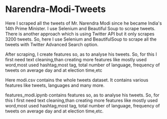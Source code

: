 # Narendra-Modi-Tweets

Here I scraped all the tweets of Mr. Narendra Modi since he became India's 14th Prime Minister. I use Selenium and Beautiful Soup to scrape tweets. There is another approach which is using Twitter API but it only scrapes 3200 tweets. So, here I use Selenium and BeautifulSoup to scrape all the tweets with Twitter Advanced Search option.

After scraping, I create features so, as to analyse his tweets.
So, for this I first need text cleaning,than creating more features like mostly used word,most used hashtag,most tag, total number of language, frequency of tweets on average day and at election time,etc


Here modi.csv contains the whole tweets dataset. It contains various features like tweets, languages and many more.

features_modi.ipynb contains features so, as to analyse his tweets.
So, for this I first need text cleaning,than creating more features like mostly used word,most used hashtag,most tag, total number of language, frequency of tweets on average day and at election time,etc.
